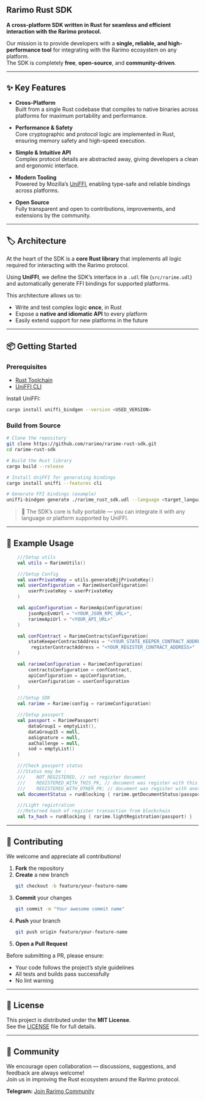 ## Rarimo Rust SDK

**A cross-platform SDK written in Rust for seamless and efficient interaction with the Rarimo protocol.**

Our mission is to provide developers with a **single, reliable, and high-performance tool** for integrating with the
Rarimo ecosystem on any platform.  
The SDK is completely **free**, **open-source**, and **community-driven**.

---

## ✨ Key Features

- **Cross-Platform**  
  Built from a single Rust codebase that compiles to native binaries across platforms for maximum portability and
  performance.

- **Performance & Safety**  
  Core cryptographic and protocol logic are implemented in Rust, ensuring memory safety and high-speed execution.

- **Simple & Intuitive API**  
  Complex protocol details are abstracted away, giving developers a clean and ergonomic interface.

- **Modern Tooling**  
  Powered by Mozilla’s [UniFFI](https://mozilla.github.io/uniffi-rs/), enabling type-safe and reliable bindings across
  platforms.

- **Open Source**  
  Fully transparent and open to contributions, improvements, and extensions by the community.

---

## 🏷️️ Architecture

At the heart of the SDK is a **core Rust library** that implements all logic required for interacting with the Rarimo
protocol.

Using **UniFFI**, we define the SDK’s interface in a `.udl` file (`src/rarime.udl`) and automatically generate FFI
bindings for supported platforms.

This architecture allows us to:

- Write and test complex logic **once**, in Rust
- Expose a **native and idiomatic API** to every platform
- Easily extend support for new platforms in the future

---

## 📦 Getting Started

### Prerequisites

- [Rust Toolchain](https://rustup.rs/)
- [UniFFI CLI](https://mozilla.github.io/uniffi-rs/)

Install UniFFI:

```bash
cargo install uniffi_bindgen --version <USED_VERSION>
```

### Build from Source

```bash
# Clone the repository
git clone https://github.com/rarimo/rarime-rust-sdk.git
cd rarime-rust-sdk

# Build the Rust library
cargo build --release

# Install UniFFI for generating bindings
cargo install uniffi --features cli

# Generate FFI bindings (example)
uniffi-bindgen generate ./rarime_rust_sdk.udl --language <target_language> --out-dir <output_dir>
```

> 🧠 The SDK’s core is fully portable — you can integrate it with any language or platform supported by UniFFI.

---

## 🚀 Example Usage

```Kotlin
    ///Setup utils
    val utils = RarimeUtils()

    ///Setup Config
    val userPrivateKey = utils.generateBjjPrivateKey()
    val userConfiguration = RarimeUserConfiguration(
        userPrivateKey = userPrivateKey
    )

    val apiConfiguration = RarimeApiConfiguration(
        jsonRpcEvmUrl = "<YOUR_JSON_RPC_URL>",
        rarimeApiUrl = "<YOUR_API_URL>"
    )

    val confContract = RarimeContractsConfiguration(
        stateKeeperContractAddress = "<YOUR_STATE_KEEPER_CONTRACT_ADDRESS>",
         registerContractAddress = "<YOUR_REGISTER_CONTRACT_ADDRESS>"
    )

    val rarimeConfiguration = RarimeConfiguration(
        contractsConfiguration = confContract,
        apiConfiguration = apiConfiguration,
        userConfiguration = userConfiguration
    )

    ///Setup SDK
    val rarime = Rarime(config = rarimeConfiguration)

    ///Setup passport
    val passport = RarimePassport(
        dataGroup1 = emptyList(),
        dataGroup15 = null,
        aaSignature = null,
        aaChallenge = null,
        sod = emptyList()
    )

    ///Check passport status
    ///Status may be :
    ///    NOT_REGISTERED, // not register document
    ///    REGISTERED_WITH_THIS_PK, // document was register with this user private key
    ///    REGISTERED_WITH_OTHER_PK; // document was register with another user private key
    val documentStatus = runBlocking { rarime.getDocumentStatus(passport) }

    ///Light registration
    ///Returned hash of register transaction from blockchain
    val tx_hash = runBlocking { rarime.lightRegistration(passport) }

```

---

## 🤝 Contributing

We welcome and appreciate all contributions!

1. **Fork** the repository
2. **Create** a new branch
   ```bash
   git checkout -b feature/your-feature-name
   ```
3. **Commit** your changes
   ```bash
   git commit -m "Your awesome commit name"
   ```
4. **Push** your branch
   ```bash
   git push origin feature/your-feature-name
   ```
5. **Open a Pull Request**

Before submitting a PR, please ensure:

- Your code follows the project’s style guidelines
- All tests and builds pass successfully
- No lint warning

---

## 📜 License

This project is distributed under the **MIT License**.  
See the [LICENSE](./LICENSE) file for full details.

---

## 💬 Community

We encourage open collaboration — discussions, suggestions, and feedback are always welcome!  
Join us in improving the Rust ecosystem around the Rarimo protocol.

**Telegram:** [Join Rarimo Community](https://t.me/+pWugh5xgDiE3Y2Jk)
